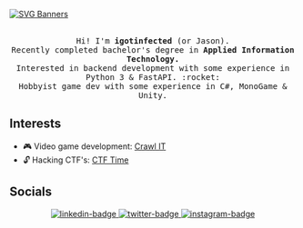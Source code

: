 [![SVG Banners](https://svg-banners.vercel.app/api?type=glitch&text1=igotinfected&width=800&height=400)](https://github.com/igotinfected)

<p align="center">
    <br />
    <samp>
        Hi! I'm <strong>igotinfected</strong> (or Jason).<br />
        Recently completed bachelor's degree in <strong>Applied Information Technology.</strong><br />
        Interested in backend development with some experience in Python 3 & FastAPI. :rocket:<br />
        Hobbyist game dev with some experience in C#, MonoGame & Unity.
    </samp>
</p>

## Interests

- :video_game: Video game development: [Crawl IT](https://github.com/igotinfected/crawl-it)
- :unlock: Hacking CTF's: [CTF Time](https://ctftime.org/team/133757)

## Socials

<p align="center">
    <a href="https://linkedin.com/in/jasonrn">
        <img src="https://img.shields.io/badge/linkedin-Jason%20Rebelo%20Neves-blue?logo=linkedin&style=for-the-badge" alt="linkedin-badge" />
    </a>
    <a href="https://twitter.com/igotinfected">
        <img src="https://img.shields.io/badge/twitter-igotinfected-blue?logo=twitter&style=for-the-badge" alt="twitter-badge" />
    </a>
    <a href="https://instagram.com/devfected">
        <img src="https://img.shields.io/badge/instagram-devfected-blue?logo=instagram&style=for-the-badge" alt="instagram-badge" />
    </a>
</p>
